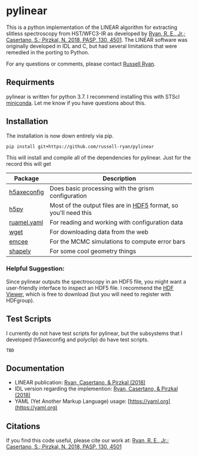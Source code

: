 # pylinear

This is a python implementation of the LINEAR algorithm for extracting slitless spectroscopy from HST/WFC3-IR as developed by [Ryan, R. E., Jr.; Casertano, S.; Pirzkal, N. 2018, PASP, 130, 4501](https://ui.adsabs.harvard.edu/abs/2018PASP..130c4501R/abstract).  The LINEAR software was originally developed in IDL and C, but had several limitations that were remedied in the porting to Python.

For any questions or comments, please contact [Russell Ryan](mailto:rryan@stsci.edu?subject=[GitHub]%20PyLINEAR%20question).

## Requirments

pylinear is written for python 3.7.  I recommend installing this with STScI [miniconda](https://astroconda.readthedocs.io/en/latest/).  Let me know if you have questions about this.

## Installation

The installation is now down entirely via pip.

```
pip install git+https://github.com/russell-ryan/pylinear 
```
This will install and compile all of the dependencies for pylinear.  Just for the record this will get

| Package                    | Description |
|----------------------------|-------------|
| [h5axeconfig](https://github.com/Russell-Ryan/h5axeconfig) | Does basic processing with the grism configuration |
| [h5py](https://pypi.org/project/h5py/) | Most of the output files are in [HDF5](https://www.hdfgroup.org/solutions/hdf5/) format, so you'll need this |
| [ruamel.yaml](https://pypi.org/project/ruamel.yaml/) | For reading and working with configuration data |
| [wget](https://pypi.org/project/wget/) | For downloading data from the web|
| [emcee](https://github.com/dfm/emcee) | For the MCMC simulations to compute error bars |
| [shapely](https://pypi.org/project/Shapely/) | For some cool geometry things|


### Helpful Suggestion:

Since pylinear outputs the spectroscopy in an HDF5 file, you might want a user-friendly interface to inspect an HDF5 file.  I recommend the [HDF Viewer](https://www.hdfgroup.org/downloads/hdfview/), which is free to download (but you will need to register with HDFgroup).



## Test Scripts

I currently do not have test scripts for pylinear, but the subsystems that I developed (h5axeconfig and polyclip) do have test scripts. 

```
TBD

```



## Documentation

* LINEAR publication: [Ryan, Casertano, & Pirzkal (2018)](https://ui.adsabs.harvard.edu/abs/2018PASP..130c4501R/abstract)
* IDL version regarding the implemention: [Ryan, Casertano, \& Pirzkal (2018)](http://www.stsci.edu/hst/wfc3/documents/ISRs/WFC3-2018-13.pdf)
* YAML (Yet Another Markup Language) usage: [https://yaml.org](https://yaml.org)


## Citations

If you find this code useful, please cite our work at: [Ryan, R. E., Jr.; Casertano, S.; Pirzkal, N. 2018, PASP, 130, 4501](https://ui.adsabs.harvard.edu/abs/2018PASP..130c4501R/abstract)


